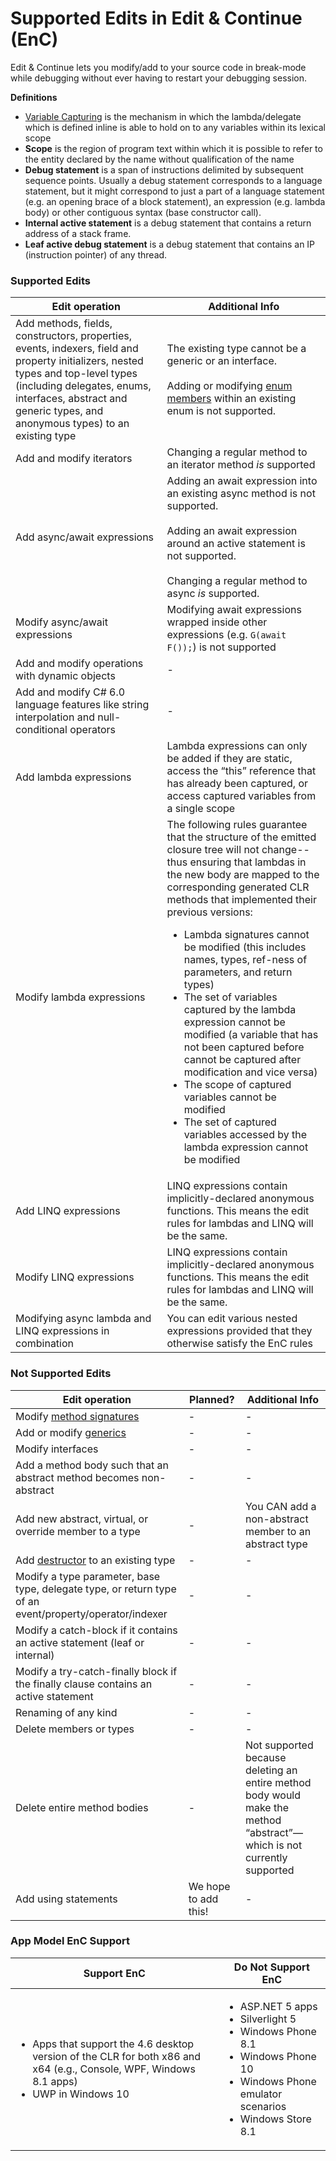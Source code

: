 # Supported Edits in Edit & Continue (EnC)
Edit & Continue lets you modify/add to your source code in break-mode while debugging without ever having to restart your debugging session. 

**Definitions**
* [Variable Capturing](http://blogs.msdn.com/b/matt/archive/2008/03/01/understanding-variable-capturing-in-c.aspx) is the mechanism in which the lambda/delegate which is defined inline is able to hold on to any variables within its lexical scope
* **Scope** is the region of program text within which it is possible to refer to the entity declared by the name without qualification of the name
* **Debug statement** is a span of instructions delimited by subsequent sequence points. Usually a debug statement corresponds to a language statement, but it might correspond to just a part of a language statement (e.g. an opening brace of a block statement), an expression (e.g. lambda body) or other contiguous syntax (base constructor call).
* **Internal active statement** is a debug statement that contains a return address of a stack frame.
* **Leaf active debug statement** is a debug statement that contains an IP (instruction pointer) of any thread.


### Supported Edits
| Edit operation | Additional Info |
| ------------------- |--------------------|
| Add methods, fields, constructors, properties, events, indexers, field and property initializers, nested types and top-level types (including delegates, enums, interfaces, abstract and generic types, and anonymous types) to an existing type  | The existing type cannot be a generic or an interface. <br/> <br/> Adding or modifying [enum members](https://msdn.microsoft.com/en-us/library/sbbt4032.aspx) within an existing enum is not supported. |
| Add and modify iterators  | Changing a regular method to an iterator method *is* supported |
| Add async/await expressions  |  Adding an await expression into an existing async method is not supported. <br/><br/> Adding an await expression around an active statement is not supported. <br/><br/> Changing a regular method to async *is* supported. |
| Modify async/await expressions  |  Modifying await expressions wrapped inside other expressions (e.g. ```G(await F());```) is not supported |
| Add and modify operations with dynamic objects | - |
| Add and modify C# 6.0 language features like string interpolation and null-conditional operators | - |
| Add lambda expressions | Lambda expressions can only be added if they are static, access the “this” reference that has already been captured, or access captured variables from a single scope |
| Modify lambda expressions | The following rules guarantee that the structure of the emitted closure tree will not change--thus ensuring that lambdas in the new body are mapped to the corresponding generated CLR methods that implemented their previous versions: <ul><li>Lambda signatures cannot be modified (this includes names, types, ref-ness of parameters, and return types)</li><li>The set of variables captured by the lambda expression cannot be modified (a variable that has not been captured before cannot be captured after modification and vice versa)</li><li>The scope of captured variables cannot be modified</li><li>The set of captured variables accessed by the lambda expression cannot be modified</li></ul> |
| Add LINQ expressions | LINQ expressions contain implicitly-declared anonymous functions. This means the edit rules for lambdas and LINQ will be the same. |
| Modify LINQ expressions | LINQ expressions contain implicitly-declared anonymous functions. This means the edit rules for lambdas and LINQ will be the same. |
| Modifying async lambda and LINQ expressions in combination | You can edit various nested expressions provided that they otherwise satisfy the EnC rules | 

### Not Supported Edits
| Edit operation | Planned? | Additional Info |
| ------------------- |--------------| --------------------|
| Modify [method signatures](https://msdn.microsoft.com/en-us/library/ms173114.aspx) | - | - |
| Add or modify [generics](https://msdn.microsoft.com/en-us/library/512aeb7t.aspx) | - | - |
| Modify interfaces | - | - |
| Add a method body such that an abstract method becomes non-abstract | - | - |
| Add new abstract, virtual, or override member to a type | - | You CAN add a non-abstract member to an abstract type |
| Add [destructor](https://msdn.microsoft.com/en-us/library/66x5fx1b.aspx) to an existing type | - | - |
| Modify a type parameter, base type, delegate type, or return type of an event/property/operator/indexer | - | - |
| Modify a catch-block if it contains an active statement (leaf or internal) | - | - |
| Modify a try-catch-finally block if the finally clause contains an active statement | - | - |
| Renaming of any kind | - | - |
| Delete members or types | - | - |
| Delete entire method bodies | - | Not supported because deleting an entire method body would make the method “abstract”—which is not currently supported |
| Add using statements | We hope to add this! | - | 


### App Model EnC Support

| Support EnC | Do Not Support EnC | 
| ------------------ |------------------------------| 
| <ul><li>Apps that support the 4.6 desktop version of the CLR for both x86 and x64 (e.g., Console, WPF, Windows 8.1 apps)</li><li>UWP in Windows 10</li><ul> | <ul><li>ASP.NET 5 apps</li><li>Silverlight 5</li><li>Windows Phone 8.1</li><li>Windows Phone 10</li><li>Windows Phone emulator scenarios</li><li>Windows Store 8.1</li></ul>|